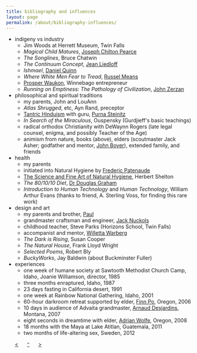 ```yaml
---
title: bibliography and influences
layout: page
permalink: /about/bibliography-influences/
---
```


- indigeny vs industry 
    - Jim Woods at Herrett Museum, Twin Falls
    - _Magical Child Matures_, [Joseph Chilton Pearce](http://www.ttfuture.org/jcp/front)
    - _The Songlines_, Bruce Chatwin
    - _The Continuum Concept_, [Jean Liedloff](http://continuum-concept.org)
    - _Ishmael_, [Daniel Quinn](http://ishmael.org)
    - _Where White Men Fear to Tread_, [Russel Means](http://www.russellmeansfreedom.com)
    - [Prosper Waukon](http://waukonassociates.com), Winnebago entrepreneur
    - _Running on Emptiness: The Pathology of Civilization_, [John Zerzan](http://www.johnzerzan.net)
- philosophical and spiritual traditions 
    - my parents, John and LouAnn
    - _Atlas Shrugged_, etc, Ayn Rand, preceptor
    - [Tantric Hinduism](http://hohmpress.com/books-hohm-press/alchemy-transformation-book.html) with guru, [Purna Steinitz](http://goo.gl/dEcMwg)
    - _In Search of the Miraculous_, Ouspensky (Gurdjieff's basic teachings)
    - radical orthodox Christianity with DeWaynn Rogers (late legal counsel, enigma, and possibly Teacher of the Age)
    - animism from nature, books (above), elders (scoutmaster Jack Asher; godfather and mentor, [John Boyer](http://boyerjewelry.com)), extended family, and friends
- health
    - my parents
    - initiated into Natural Hygiene by [Frederic Patenaude](http://fredericpatenaude.com)
    -  [The Science and Fine Art of Natural Hygiene](https://www.dropbox.com/sh/5asoextbr2sa7hv/tx-W0bDql7), Herbert Shelton
    - _The 80/10/10 Diet_, [Dr Douglas Graham](http://foodnsport.com)
    - _Introduction to Human Technology_ and _Human Technology_, William Arthur Evans (thanks to friend, A. Sterling Voss, for finding this rare work)
- design and art 
    - my parents and brother, [Paul](http://blacklabworld.com)
    - grandmaster craftsman and engineer, [Jack Nuckols](http://rockcreekmetalcraft.com)
    - childhood teacher, Steve Parks (Horizons School, Twin Falls)
    - accompanist and mentor, [Willetta Warberg](http://willettawarberg.com)
    - _The Dark is Rising_, Susan Cooper
    - _The Natural House_, Frank Lloyd Wright
    - _Selected Poems_, Robert Bly 
    - _BuckyWorks_, Jay Baldwin (about Buckminster Fuller)
- experiences
    - one week of humane society at Sawtooth Methodist Church Camp, Idaho, Joanie Williamson, director, 1985
    - three months enraptured, Idaho, 1987
    - 23 days fasting in California desert, 1991
    - one week at Rainbow National Gathering, Idaho, 2001
    - 60-hour darkroom retreat supported by elder, [Finn Po](http://www.efn.org/~finnpo/info.html), Oregon, 2006
    - 10 days in audience of Advaita grandmaster, [Arnaud Desjardins](http://arnauddesjardinsdvds.com), Montana, 2007
    - eight seconds in dreamtime with elder, [Adrian Wolfe](http://www.efn.org/~wolfe), Oregon, 2008
    - 18 months with the Maya at Lake Atitlan, Guatemala, 2011
    - two months of life-altering sex, Sweden, 2012

&nbsp;&nbsp;&nbsp;&nbsp;&nbsp;&nbsp;[&lt;](../faq)&nbsp;&nbsp;&nbsp;&nbsp;&nbsp;&nbsp;[`^`](../)&nbsp;&nbsp;&nbsp;&nbsp;&nbsp;&nbsp;[&gt;](../acknowledgments)
